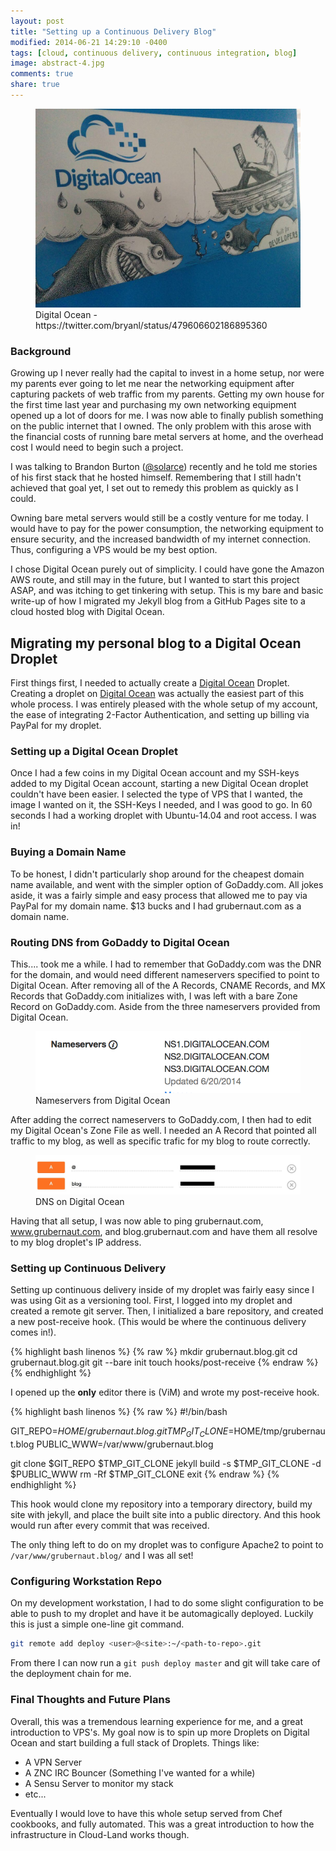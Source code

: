 ```yaml
---
layout: post
title: "Setting up a Continuous Delivery Blog"
modified: 2014-06-21 14:29:10 -0400
tags: [cloud, continuous delivery, continuous integration, blog]
image: abstract-4.jpg
comments: true
share: true
---
```

<figure>
  <img src="/images/vps/digitalocean.jpeg">
  <figcaption>Digital Ocean - https://twitter.com/bryanl/status/479606602186895360</figcaption>
</figure>

### Background
Growing up I never really had the capital to invest in a home setup, nor were my parents ever going to let me near the networking equipment after capturing packets of web traffic from my parents. Getting my own house for the first time last year and purchasing my own networking equipment opened up a lot of doors for me. I was now able to finally publish something on the public internet that I owned. The only problem with this arose with the financial costs of running bare metal servers at home, and the overhead cost I would need to begin such a project. 

I was talking to Brandon Burton ([@solarce](https://twitter.com/solarce)) recently and he told me stories of his first stack that he hosted himself. Remembering that I still hadn't achieved that goal yet, I set out to remedy this problem as quickly as I could. 

Owning bare metal servers would still be a costly venture for me today. I would have to pay for the power consumption, the networking equipment to ensure security, and the increased bandwidth of my internet connection. Thus, configuring a VPS would be my best option. 

I chose Digital Ocean purely out of simplicity. I could have gone the Amazon AWS route, and still may in the future, but I wanted to start this project ASAP, and was itching to get tinkering with setup. This is my bare and basic write-up of how I migrated my Jekyll blog from a GitHub Pages site to a cloud hosted blog with Digital Ocean. 

## Migrating my personal blog to a Digital Ocean Droplet
First things first, I needed to actually create a [Digital Ocean](https://www.digitalocean.com) Droplet. Creating a droplet on [Digital Ocean](https://www.digitalocean.com) was actually the easiest part of this whole process. I was entirely pleased with the whole setup of my account, the ease of integrating 2-Factor Authentication, and setting up billing via PayPal for my droplet. 

### Setting up a Digital Ocean Droplet
Once I had a few coins in my Digital Ocean account and my SSH-keys added to my Digital Ocean account, starting a new Digital Ocean droplet couldn't have been easier. I selected the type of VPS that I wanted, the image I wanted on it, the SSH-Keys I needed, and I was good to go. In 60 seconds I had a working droplet with Ubuntu-14.04 and root access. I was in! 

### Buying a Domain Name
To be honest, I didn't particularly shop around for the cheapest domain name available, and went with the simpler option of GoDaddy.com. All jokes aside, it was a fairly simple and easy process that allowed me to pay via PayPal for my domain name. $13 bucks and I had grubernaut.com as a domain name. 

### Routing DNS from GoDaddy to Digital Ocean
This.... took me a while. I had to remember that GoDaddy.com was the DNR for the domain, and would need different nameservers specified to point to Digital Ocean. After removing all of the A Records, CNAME Records, and MX Records that GoDaddy.com initializes with, I was left with a bare Zone Record on GoDaddy.com. Aside from the three nameservers provided from Digital Ocean. 
<figure>
  <img src="/images/vps/nameservers.png">
  <figcaption>Nameservers from Digital Ocean</figcaption>
</figure>

After adding the correct nameservers to GoDaddy.com, I then had to edit my Digital Ocean's Zone File as well. I needed an A Record that pointed all traffic to my blog, as well as specific trafic for my blog to route correctly. 
<figure>
  <img src="/images/vps/do-dns1.jpg">
  <figcaption>DNS on Digital Ocean</figcaption>
</figure>

Having that all setup, I was now able to ping grubernaut.com, www.grubernaut.com, and blog.grubernaut.com and have them all resolve to my blog droplet's IP address. 

### Setting up Continuous Delivery
Setting up continuous delivery inside of my droplet was fairly easy since I was using Git as a versioning tool. 
First, I logged into my droplet and created a remote git server. 
Then, I initialized a bare repository, and created a new post-receive hook. (This would be where the continuous delivery comes in!). 

{% highlight bash linenos %}
{% raw %}
mkdir grubernaut.blog.git
cd grubernaut.blog.git
git --bare init
touch hooks/post-receive
{% endraw %}
{% endhighlight %}

I opened up the **only** editor there is (ViM) and wrote my post-receive hook. 

{% highlight bash linenos %}
{% raw %}
#!/bin/bash

GIT_REPO=$HOME/grubernaut.blog.git
TMP_GIT_CLONE=$HOME/tmp/grubernaut.blog
PUBLIC_WWW=/var/www/grubernaut.blog

git clone $GIT_REPO $TMP_GIT_CLONE
jekyll build -s $TMP_GIT_CLONE -d $PUBLIC_WWW
rm -Rf $TMP_GIT_CLONE
exit
{% endraw %}
{% endhighlight %}

This hook would clone my repository into a temporary directory, build my site with jekyll, and place the built site into a public directory. And this hook would run after every commit that was received. 

The only thing left to do on my droplet was to configure Apache2 to point to ```/var/www/grubernaut.blog/``` and I was all set!

### Configuring Workstation Repo
On my development workstation, I had to do some slight configuration to be able to push to my droplet and have it be automagically deployed. Luckily this is just a simple one-line git command. 
```bash
git remote add deploy <user>@<site>:~/<path-to-repo>.git
```
From there I can now run a ```git push deploy master``` and git will take care of the deployment chain for me. 

### Final Thoughts and Future Plans
Overall, this was a tremendous learning experience for me, and a great introduction to VPS's. My goal now is to spin up more Droplets on Digital Ocean and start building a full stack of Droplets. 
Things like: 

* A VPN Server
* A ZNC IRC Bouncer (Something I've wanted for a while)
* A Sensu Server to monitor my stack
* etc...

Eventually I would love to have this whole setup served from Chef cookbooks, and fully automated. This was a great introduction to how the infrastructure in Cloud-Land works though. 
